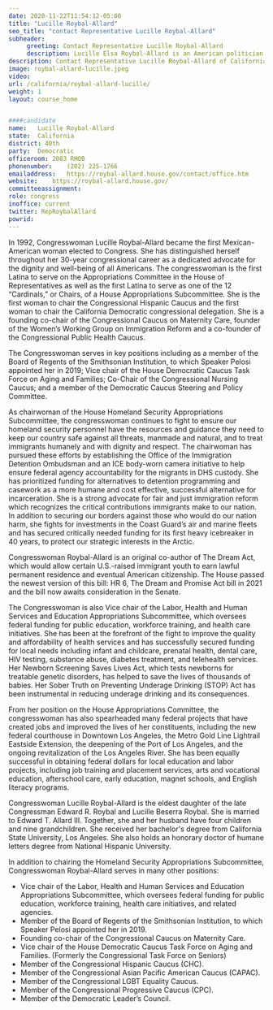 ```yaml
---
date: 2020-11-22T11:54:12-05:00
title: "Lucille Roybal-Allard"
seo_title: "contact Representative Lucille Roybal-Allard"
subheader:
     greeting: Contact Representative Lucille Roybal-Allard 
     description: Lucille Elsa Roybal-Allard is an American politician serving as the U.S. Representative for California's 40th congressional district, serving in Congress since 1993. She is a member of the Democratic Party.
description: Contact Representative Lucille Roybal-Allard of California. Contact information for Lucille Roybal-Allard includes email address, phone number, and mailing address.
image: roybal-allard-lucille.jpeg
video: 
url: /california/roybal-allard-lucille/
weight: 1
layout: course_home


####candidate
name:	Lucille Roybal-Allard
state:	California
district: 40th
party:	Democratic
officeroom:	2083 RHOB
phonenumber:	(202) 225-1766
emailaddress:	https://roybal-allard.house.gov/contact/office.htm
website:	https://roybal-allard.house.gov/
committeeassignment: 
role: congress
inoffice: current
twitter: RepRoybalAllard
powrid: 
---
```


In 1992, Congresswoman Lucille Roybal-Allard became the first Mexican-American woman elected to Congress.  She has distinguished herself throughout her 30-year congressional career as a dedicated advocate for the dignity and well-being of all Americans.  The congresswoman is the first Latina to serve on the Appropriations Committee in the House of Representatives as well as the first Latina to serve as one of the 12 “Cardinals,” or Chairs, of a House Appropriations Subcommittee. She is the first woman to chair the Congressional Hispanic Caucus and the first woman to chair the California Democratic congressional delegation.  She is a founding co-chair of the Congressional Caucus on Maternity Care, founder of the Women’s Working Group on Immigration Reform and a co-founder of the Congressional Public Health Caucus.

 

The Congresswoman serves in key positions including as a member of the Board of Regents of the Smithsonian Institution, to which Speaker Pelosi appointed her in 2019; Vice chair of the House Democratic Caucus Task Force on Aging and Families; Co-Chair of the Congressional Nursing Caucus; and a member of the Democratic Caucus Steering and Policy Committee. 

 

As chairwoman of the House Homeland Security Appropriations Subcommittee, the congresswoman continues to fight to ensure our homeland security personnel have the resources and guidance they need to keep our country safe against all threats, manmade and natural, and to treat immigrants humanely and with dignity and respect. The chairwoman has pursued these efforts by establishing the Office of the Immigration Detention Ombudsman and an ICE body-worn camera initiative to help ensure federal agency accountability for the migrants in DHS custody. She has prioritized funding for alternatives to detention programming and casework as a more humane and cost effective, successful alternative for incarceration. She is a strong advocate  for fair and just immigration reform which recognizes the critical contributions immigrants make to our nation. In addition to securing our borders against those who would do our nation harm, she fights for investments in the Coast Guard’s air and marine fleets and has secured critically needed funding for its first heavy icebreaker in 40 years, to protect our strategic interests in the Arctic.
 

Congresswoman Roybal-Allard is an original co-author of The Dream Act, which would allow certain U.S.-raised immigrant youth to earn lawful permanent residence and eventual American citizenship. The House passed the newest version of this bill: HR 6, The Dream and Promise Act bill in 2021 and the bill now awaits consideration in the Senate.

 

The Congresswoman is also Vice chair of the Labor, Health and Human Services and Education Appropriations Subcommittee, which oversees federal funding for public education, workforce training, and health care initiatives. She has been at the forefront of the fight to improve the quality and affordability of health services and has successfully secured funding for local needs including infant and childcare, prenatal health, dental care, HIV testing, substance abuse, diabetes treatment, and telehealth services. Her Newborn Screening Saves Lives Act, which tests newborns for treatable genetic disorders, has helped to save the lives of thousands of babies.  Her Sober Truth on Preventing Underage Drinking (STOP) Act has been instrumental in reducing underage drinking and its consequences. 

 

From her position on the House Appropriations Committee, the congresswoman has also spearheaded many federal projects that have created jobs and improved the lives of her constituents, including the new federal courthouse in Downtown Los Angeles, the Metro Gold Line Lightrail Eastside Extension, the deepening of the Port of Los Angeles, and the ongoing revitalization of the Los Angeles River. She has been equally successful in obtaining federal dollars for local education and labor projects, including job training and placement services, arts and vocational education, afterschool care, early education, magnet schools, and English literacy programs. 

 

Congresswoman Lucille Roybal-Allard is the eldest daughter of the late Congressman Edward R. Roybal and Lucille Beserra Roybal. She is married to Edward T. Allard III.  Together, she and her husband have four children and nine grandchildren.  She received her bachelor's degree from California State University, Los Angeles.  She also holds an honorary doctor of humane letters degree from National Hispanic University.

 

In addition to chairing the Homeland Security Appropriations Subcommittee, Congresswoman Roybal-Allard serves in many other positions:

- Vice chair of the Labor, Health and Human Services and Education Appropriations Subcommittee, which oversees federal funding for public education, workforce training, health care initiatives, and related agencies.
- Member of the Board of Regents of the Smithsonian Institution, to which Speaker Pelosi appointed her in 2019.
- Founding co-chair of the Congressional Caucus on Maternity Care.
- Vice chair of the House Democratic Caucus Task Force on Aging and Families.  (Formerly the Congressional Task Force on Seniors)
- Member of the Congressional Hispanic Caucus (CHC).
- Member of the Congressional Asian Pacific American Caucus (CAPAC).
- Member of the Congressional LGBT Equality Caucus.
- Member of the Congressional Progressive Caucus (CPC).
- Member of the Democratic Leader’s Council.